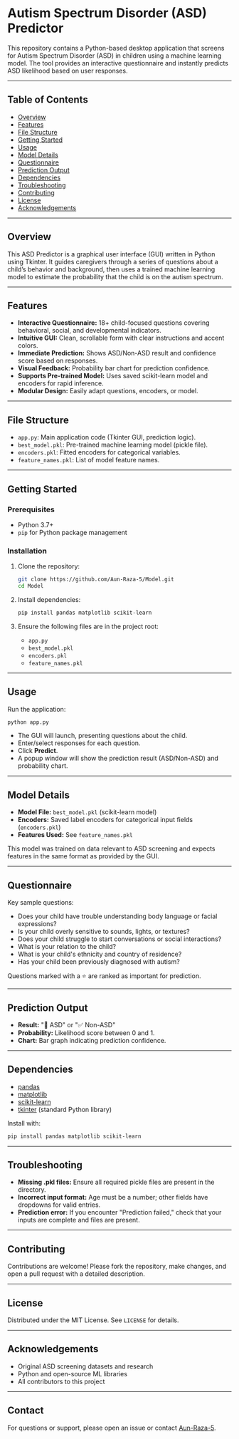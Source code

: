 # Autism Spectrum Disorder (ASD) Predictor

This repository contains a Python-based desktop application that screens for Autism Spectrum Disorder (ASD) in children using a machine learning model. The tool provides an interactive questionnaire and instantly predicts ASD likelihood based on user responses.

---

## Table of Contents
- [Overview](#overview)
- [Features](#features)
- [File Structure](#file-structure)
- [Getting Started](#getting-started)
- [Usage](#usage)
- [Model Details](#model-details)
- [Questionnaire](#questionnaire)
- [Prediction Output](#prediction-output)
- [Dependencies](#dependencies)
- [Troubleshooting](#troubleshooting)
- [Contributing](#contributing)
- [License](#license)
- [Acknowledgements](#acknowledgements)

---

## Overview

This ASD Predictor is a graphical user interface (GUI) written in Python using Tkinter. It guides caregivers through a series of questions about a child’s behavior and background, then uses a trained machine learning model to estimate the probability that the child is on the autism spectrum.

---

## Features

- **Interactive Questionnaire:** 18+ child-focused questions covering behavioral, social, and developmental indicators.
- **Intuitive GUI:** Clean, scrollable form with clear instructions and accent colors.
- **Immediate Prediction:** Shows ASD/Non-ASD result and confidence score based on responses.
- **Visual Feedback:** Probability bar chart for prediction confidence.
- **Supports Pre-trained Model:** Uses saved scikit-learn model and encoders for rapid inference.
- **Modular Design:** Easily adapt questions, encoders, or model.

---

## File Structure

- `app.py`: Main application code (Tkinter GUI, prediction logic).
- `best_model.pkl`: Pre-trained machine learning model (pickle file).
- `encoders.pkl`: Fitted encoders for categorical variables.
- `feature_names.pkl`: List of model feature names.

---

## Getting Started

### Prerequisites

- Python 3.7+
- `pip` for Python package management

### Installation

1. Clone the repository:
    ```bash
    git clone https://github.com/Aun-Raza-5/Model.git
    cd Model
    ```
2. Install dependencies:
    ```bash
    pip install pandas matplotlib scikit-learn
    ```

3. Ensure the following files are in the project root:
    - `app.py`
    - `best_model.pkl`
    - `encoders.pkl`
    - `feature_names.pkl`

---

## Usage

Run the application:
```bash
python app.py
```

- The GUI will launch, presenting questions about the child.
- Enter/select responses for each question.
- Click **Predict**.
- A popup window will show the prediction result (ASD/Non-ASD) and probability chart.

---

## Model Details

- **Model File:** `best_model.pkl` (scikit-learn model)
- **Encoders:** Saved label encoders for categorical input fields (`encoders.pkl`)
- **Features Used:** See `feature_names.pkl`

This model was trained on data relevant to ASD screening and expects features in the same format as provided by the GUI.

---

## Questionnaire

Key sample questions:
- Does your child have trouble understanding body language or facial expressions?
- Is your child overly sensitive to sounds, lights, or textures?
- Does your child struggle to start conversations or social interactions?
- What is your relation to the child?
- What is your child's ethnicity and country of residence?
- Has your child been previously diagnosed with autism?

Questions marked with a ⭐ are ranked as important for prediction.

---

## Prediction Output

- **Result:** "🧠 ASD" or "✅ Non-ASD"
- **Probability:** Likelihood score between 0 and 1.
- **Chart:** Bar graph indicating prediction confidence.

---

## Dependencies

- [pandas](https://pandas.pydata.org/)
- [matplotlib](https://matplotlib.org/)
- [scikit-learn](https://scikit-learn.org/)
- [tkinter](https://docs.python.org/3/library/tkinter.html) (standard Python library)

Install with:
```bash
pip install pandas matplotlib scikit-learn
```

---

## Troubleshooting

- **Missing .pkl files:** Ensure all required pickle files are present in the directory.
- **Incorrect input format:** Age must be a number; other fields have dropdowns for valid entries.
- **Prediction error:** If you encounter "Prediction failed," check that your inputs are complete and files are present.

---

## Contributing

Contributions are welcome! Please fork the repository, make changes, and open a pull request with a detailed description.

---

## License

Distributed under the MIT License. See `LICENSE` for details.

---

## Acknowledgements

- Original ASD screening datasets and research
- Python and open-source ML libraries
- All contributors to this project

---

## Contact

For questions or support, please open an issue or contact [Aun-Raza-5](https://github.com/Aun-Raza-5).
